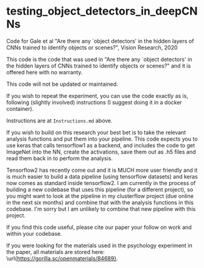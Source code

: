 # testing_object_detectors_in_deepCNNs
Code for Gale et al "Are there any `object detectors' in the hidden layers of CNNs trained to identify objects or scenes?", Vision Research, 2020

This code is the code that was used in "Are there any `object detectors' in the hidden layers of CNNs trained to identify objects or scenes?" and it is offered here with no warranty. 

This code will not be updated or maintained.

If you wish to repeat the experiment, you can use the code exactly as is, following (slightly involved) instructions (I suggest doing it in a docker container). 

Instructions are at `Instructions.md` above.

If you wish to build on this research your best bet is to take the relevant analysis functions and put them into your pipeline. This code expects you to use keras that calls tensorflow1 as a backend, and includes the code to get ImageNet into the NN, create the activations, save them out as .h5 files and read them back in to perform the analysis. 

Tensorflow2 has recently come out and it is MUCH more user friendly and it is much easier to build a data pipeline (using tensorflow datasets) and keras now comes as standard inside tensorflow2. I am currently in the process of building a new codebase that uses this pipeline (for a different project), so you might want to look at the pipeline in my clusterflow project (due online in the next six months) and combine that with the analysis functions in this codebase. I'm sorry but I am unlikely to combine that new pipeline with this project.

If you find this code useful, please cite our paper your follow on work and within your codebase. 

If you were looking for the materials used in the psychology experiment in the paper, all materials are stored here: \url{https://gorilla.sc/openmaterials/84689}.


